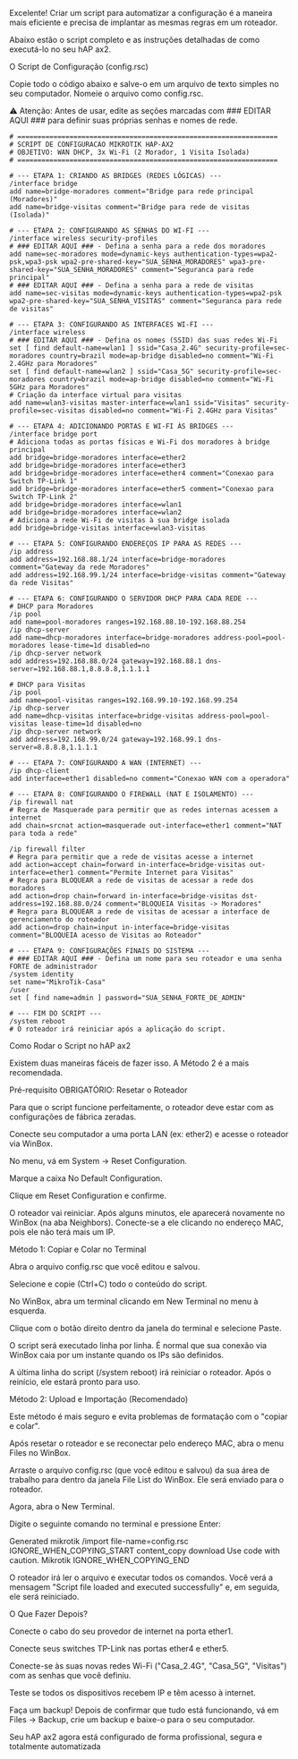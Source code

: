 Excelente! Criar um script para automatizar a configuração é a maneira mais eficiente e precisa de implantar as mesmas regras em um roteador.

Abaixo estão o script completo e as instruções detalhadas de como executá-lo no seu hAP ax2.

O Script de Configuração (config.rsc)

Copie todo o código abaixo e salve-o em um arquivo de texto simples no seu computador. Nomeie o arquivo como config.rsc.

⚠️ Atenção: Antes de usar, edite as seções marcadas com ### EDITAR AQUI ### para definir suas próprias senhas e nomes de rede.

```mikrotik
# =================================================================
# SCRIPT DE CONFIGURACAO MIKROTIK HAP-AX2
# OBJETIVO: WAN DHCP, 3x Wi-Fi (2 Morador, 1 Visita Isolada)
# =================================================================

# --- ETAPA 1: CRIANDO AS BRIDGES (REDES LÓGICAS) ---
/interface bridge
add name=bridge-moradores comment="Bridge para rede principal (Moradores)"
add name=bridge-visitas comment="Bridge para rede de visitas (Isolada)"

# --- ETAPA 2: CONFIGURANDO AS SENHAS DO WI-FI ---
/interface wireless security-profiles
# ### EDITAR AQUI ### - Defina a senha para a rede dos moradores
add name=sec-moradores mode=dynamic-keys authentication-types=wpa2-psk,wpa3-psk wpa2-pre-shared-key="SUA_SENHA_MORADORES" wpa3-pre-shared-key="SUA_SENHA_MORADORES" comment="Seguranca para rede principal"
# ### EDITAR AQUI ### - Defina a senha para a rede de visitas
add name=sec-visitas mode=dynamic-keys authentication-types=wpa2-psk wpa2-pre-shared-key="SUA_SENHA_VISITAS" comment="Seguranca para rede de visitas"

# --- ETAPA 3: CONFIGURANDO AS INTERFACES WI-FI ---
/interface wireless
# ### EDITAR AQUI ### - Defina os nomes (SSID) das suas redes Wi-Fi
set [ find default-name=wlan1 ] ssid="Casa_2.4G" security-profile=sec-moradores country=brazil mode=ap-bridge disabled=no comment="Wi-Fi 2.4GHz para Moradores"
set [ find default-name=wlan2 ] ssid="Casa_5G" security-profile=sec-moradores country=brazil mode=ap-bridge disabled=no comment="Wi-Fi 5GHz para Moradores"
# Criação da interface virtual para visitas
add name=wlan3-visitas master-interface=wlan1 ssid="Visitas" security-profile=sec-visitas disabled=no comment="Wi-Fi 2.4GHz para Visitas"

# --- ETAPA 4: ADICIONANDO PORTAS E WI-FI ÀS BRIDGES ---
/interface bridge port
# Adiciona todas as portas físicas e Wi-Fi dos moradores à bridge principal
add bridge=bridge-moradores interface=ether2
add bridge=bridge-moradores interface=ether3
add bridge=bridge-moradores interface=ether4 comment="Conexao para Switch TP-Link 1"
add bridge=bridge-moradores interface=ether5 comment="Conexao para Switch TP-Link 2"
add bridge=bridge-moradores interface=wlan1
add bridge=bridge-moradores interface=wlan2
# Adiciona a rede Wi-Fi de visitas à sua bridge isolada
add bridge=bridge-visitas interface=wlan3-visitas

# --- ETAPA 5: CONFIGURANDO ENDEREÇOS IP PARA AS REDES ---
/ip address
add address=192.168.88.1/24 interface=bridge-moradores comment="Gateway da rede Moradores"
add address=192.168.99.1/24 interface=bridge-visitas comment="Gateway da rede Visitas"

# --- ETAPA 6: CONFIGURANDO O SERVIDOR DHCP PARA CADA REDE ---
# DHCP para Moradores
/ip pool
add name=pool-moradores ranges=192.168.88.10-192.168.88.254
/ip dhcp-server
add name=dhcp-moradores interface=bridge-moradores address-pool=pool-moradores lease-time=1d disabled=no
/ip dhcp-server network
add address=192.168.88.0/24 gateway=192.168.88.1 dns-server=192.168.88.1,8.8.8.8,1.1.1.1

# DHCP para Visitas
/ip pool
add name=pool-visitas ranges=192.168.99.10-192.168.99.254
/ip dhcp-server
add name=dhcp-visitas interface=bridge-visitas address-pool=pool-visitas lease-time=1d disabled=no
/ip dhcp-server network
add address=192.168.99.0/24 gateway=192.168.99.1 dns-server=8.8.8.8,1.1.1.1

# --- ETAPA 7: CONFIGURANDO A WAN (INTERNET) ---
/ip dhcp-client
add interface=ether1 disabled=no comment="Conexao WAN com a operadora"

# --- ETAPA 8: CONFIGURANDO O FIREWALL (NAT E ISOLAMENTO) ---
/ip firewall nat
# Regra de Masquerade para permitir que as redes internas acessem a internet
add chain=srcnat action=masquerade out-interface=ether1 comment="NAT para toda a rede"

/ip firewall filter
# Regra para permitir que a rede de visitas acesse a internet
add action=accept chain=forward in-interface=bridge-visitas out-interface=ether1 comment="Permite Internet para Visitas"
# Regra para BLOQUEAR a rede de visitas de acessar a rede dos moradores
add action=drop chain=forward in-interface=bridge-visitas dst-address=192.168.88.0/24 comment="BLOQUEIA Visitas -> Moradores"
# Regra para BLOQUEAR a rede de visitas de acessar a interface de gerenciamento do roteador
add action=drop chain=input in-interface=bridge-visitas comment="BLOQUEIA acesso de Visitas ao Roteador"

# --- ETAPA 9: CONFIGURAÇÕES FINAIS DO SISTEMA ---
# ### EDITAR AQUI ### - Defina um nome para seu roteador e uma senha FORTE de administrador
/system identity
set name="MikroTik-Casa"
/user
set [ find name=admin ] password="SUA_SENHA_FORTE_DE_ADMIN"

# --- FIM DO SCRIPT ---
/system reboot
# O roteador irá reiniciar após a aplicação do script.
```

Como Rodar o Script no hAP ax2

Existem duas maneiras fáceis de fazer isso. A Método 2 é a mais recomendada.

Pré-requisito OBRIGATÓRIO: Resetar o Roteador

Para que o script funcione perfeitamente, o roteador deve estar com as configurações de fábrica zeradas.

Conecte seu computador a uma porta LAN (ex: ether2) e acesse o roteador via WinBox.

No menu, vá em System -> Reset Configuration.

Marque a caixa No Default Configuration.

Clique em Reset Configuration e confirme.

O roteador vai reiniciar. Após alguns minutos, ele aparecerá novamente no WinBox (na aba Neighbors). Conecte-se a ele clicando no endereço MAC, pois ele não terá mais um IP.

Método 1: Copiar e Colar no Terminal

Abra o arquivo config.rsc que você editou e salvou.

Selecione e copie (Ctrl+C) todo o conteúdo do script.

No WinBox, abra um terminal clicando em New Terminal no menu à esquerda.

Clique com o botão direito dentro da janela do terminal e selecione Paste.

O script será executado linha por linha. É normal que sua conexão via WinBox caia por um instante quando os IPs são definidos.

A última linha do script (/system reboot) irá reiniciar o roteador. Após o reinício, ele estará pronto para uso.

Método 2: Upload e Importação (Recomendado)

Este método é mais seguro e evita problemas de formatação com o "copiar e colar".

Após resetar o roteador e se reconectar pelo endereço MAC, abra o menu Files no WinBox.

Arraste o arquivo config.rsc (que você editou e salvou) da sua área de trabalho para dentro da janela File List do WinBox. Ele será enviado para o roteador.

Agora, abra o New Terminal.

Digite o seguinte comando no terminal e pressione Enter:

Generated mikrotik
/import file-name=config.rsc
IGNORE_WHEN_COPYING_START
content_copy
download
Use code with caution.
Mikrotik
IGNORE_WHEN_COPYING_END

O roteador irá ler o arquivo e executar todos os comandos. Você verá a mensagem "Script file loaded and executed successfully" e, em seguida, ele será reiniciado.

O Que Fazer Depois?

Conecte o cabo do seu provedor de internet na porta ether1.

Conecte seus switches TP-Link nas portas ether4 e ether5.

Conecte-se às suas novas redes Wi-Fi ("Casa_2.4G", "Casa_5G", "Visitas") com as senhas que você definiu.

Teste se todos os dispositivos recebem IP e têm acesso à internet.

Faça um backup! Depois de confirmar que tudo está funcionando, vá em Files -> Backup, crie um backup e baixe-o para o seu computador.

Seu hAP ax2 agora está configurado de forma profissional, segura e totalmente automatizada